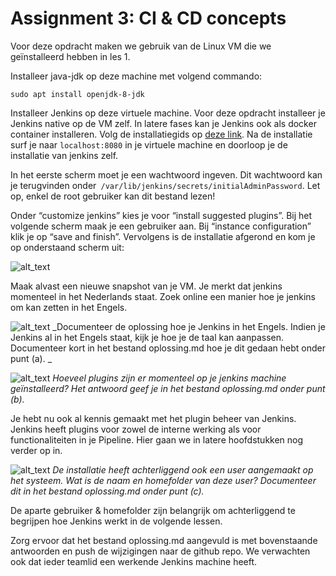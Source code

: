 # Assignment 3: CI & CD concepts

Voor deze opdracht maken we gebruik van de Linux VM die we geïnstalleerd hebben in les 1.

Installeer java-jdk op deze machine met volgend commando:

```
sudo apt install openjdk-8-jdk
```

Installeer Jenkins op deze virtuele machine. Voor deze opdracht installeer je Jenkins native op de VM zelf. In latere fases kan je Jenkins ook als docker container installeren. Volg de installatiegids op [deze link](https://www.jenkins.io/doc/book/installing/#debianubuntu). Na de installatie surf je naar `localhost:8080` in je virtuele machine en doorloop je de installatie van jenkins zelf.

In het eerste scherm moet je een wachtwoord ingeven. Dit wachtwoord kan je terugvinden onder` /var/lib/jenkins/secrets/initialAdminPassword`. Let op, enkel de root gebruiker kan dit bestand lezen!

Onder “customize jenkins” kies je voor “install suggested plugins”. Bij het volgende scherm maak je een gebruiker aan. Bij “instance configuration” klik je op “save and finish”. Vervolgens is de installatie afgerond en kom je op onderstaand scherm uit:

![alt_text](https://i.imgur.com/iaophR2.png "image_tooltip")


Maak alvast een nieuwe snapshot van je VM. Je merkt dat jenkins momenteel in het Nederlands staat. Zoek online een manier hoe je jenkins om kan zetten in het Engels. 

![alt_text](https://i.imgur.com/7sj85dD.png "image_tooltip")
_Documenteer de oplossing hoe je Jenkins in het Engels. Indien je Jenkins al in het Engels staat, kijk je hoe je de taal kan aanpassen. Documenteer kort in het bestand oplossing.md hoe je dit gedaan hebt onder punt (a). _


![alt_text](https://i.imgur.com/7sj85dD.png "image_tooltip")
_Hoeveel plugins zijn er momenteel op je jenkins machine geïnstalleerd? Het antwoord geef je in het bestand oplossing.md onder punt (b)._

Je hebt nu ook al kennis gemaakt met het plugin beheer van Jenkins. Jenkins heeft plugins voor zowel de interne werking als voor functionaliteiten in je Pipeline. Hier gaan we in latere hoofdstukken nog verder op in. 


![alt_text](https://i.imgur.com/7sj85dD.png "image_tooltip")
_De installatie heeft achterliggend ook een user aangemaakt op het systeem. Wat is de naam en homefolder van deze user? Documenteer dit in het bestand oplossing.md onder punt (c)._

De aparte gebruiker & homefolder zijn belangrijk om achterliggend te begrijpen hoe Jenkins werkt in de volgende lessen. 

Zorg ervoor dat het bestand oplossing.md aangevuld is met bovenstaande antwoorden en push de wijzigingen naar de github repo. We verwachten ook dat ieder teamlid een werkende Jenkins machine heeft.
